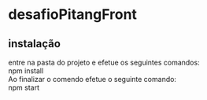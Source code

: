 # desafioPitangFront

## instalação
entre na pasta do projeto e efetue os seguintes comandos:<br/>
npm install<br/>
Ao finalizar o comendo efetue o seguinte comando:<br/>
npm start<br/>
